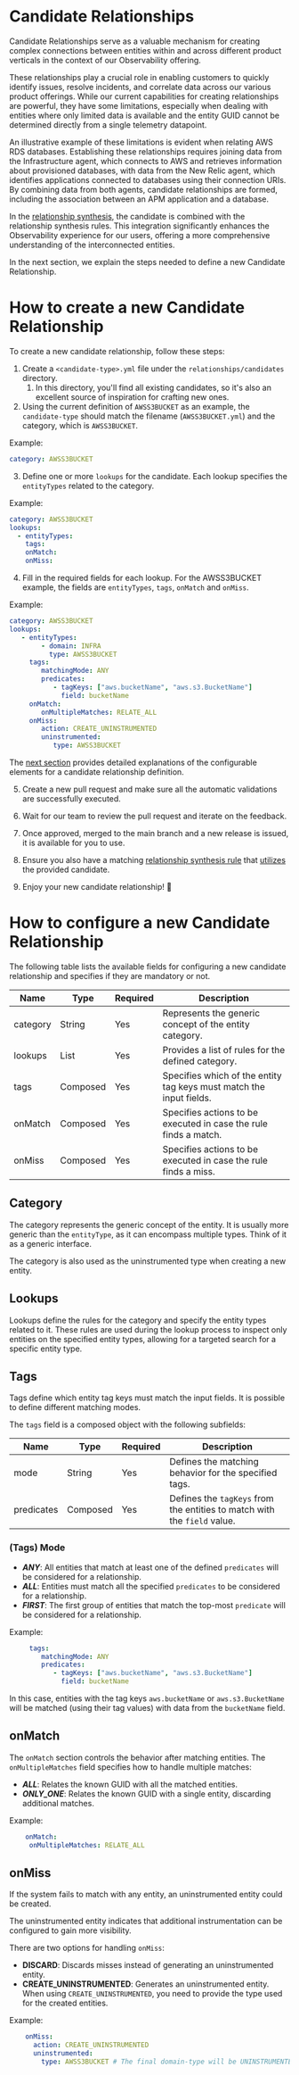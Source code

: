 # Candidate Relationships

Candidate Relationships serve as a valuable mechanism for creating complex connections between entities within 
and across different product verticals in the context of our Observability offering.

These relationships play a crucial role in enabling customers to quickly identify issues, resolve incidents, 
and correlate data across our various product offerings. 
While our current capabilities for creating relationships are powerful, they have some limitations, 
especially when dealing with entities where only limited data is available and the entity GUID cannot be determined 
directly from a single telemetry datapoint.

An illustrative example of these limitations is evident when relating AWS RDS databases. 
Establishing these relationships requires joining data from the Infrastructure agent, which connects to AWS and retrieves information about provisioned databases, 
with data from the New Relic agent, which identifies applications connected to databases using their connection URIs. 
By combining data from both agents, candidate relationships are formed, including the association between an APM application and a database. 

In the [relationship synthesis](relationship_synthesis.md), the candidate is combined with the relationship synthesis rules. 
This integration significantly enhances the Observability experience for our users, offering a more comprehensive understanding of the interconnected entities.

In the next section, we explain the steps needed to define a new Candidate Relationship.

# How to create a new Candidate Relationship

To create a new candidate relationship, follow these steps:

1. Create a `<candidate-type>.yml` file under the `relationships/candidates` directory.
   1. In this directory, you'll find all existing candidates, so it's also an excellent source of inspiration for crafting new ones.
2. Using the current definition of `AWSS3BUCKET` as an example, the `candidate-type` should match the
filename (`AWSS3BUCKET.yml`) and the category, which is `AWSS3BUCKET`.

Example:

```yaml
category: AWSS3BUCKET
```

3. Define one or more `lookups` for the candidate. Each lookup specifies the `entityTypes` related to the category.

Example:

```yaml
category: AWSS3BUCKET
lookups:
  - entityTypes:
    tags:
    onMatch:
    onMiss:
```

4. Fill in the required fields for each lookup. For the AWSS3BUCKET example, the fields are `entityTypes`, `tags`, `onMatch` and `onMiss`.

Example:

```yaml
category: AWSS3BUCKET
lookups:
   - entityTypes:
        - domain: INFRA
          type: AWSS3BUCKET
     tags:
        matchingMode: ANY
        predicates:
           - tagKeys: ["aws.bucketName", "aws.s3.BucketName"]
             field: bucketName
     onMatch:
        onMultipleMatches: RELATE_ALL
     onMiss:
        action: CREATE_UNINSTRUMENTED
        uninstrumented:
           type: AWSS3BUCKET
```

The [next section](#how-to-configure-a-new-candidate-relationship) provides detailed explanations of the configurable elements for a candidate relationship definition.

5. Create a new pull request and make sure all the automatic validations are successfully executed.

6. Wait for our team to review the pull request and iterate on the feedback.

7. Once approved, merged to the main branch and a new release is issued, it is available for you to use.

8. Ensure you also have a matching [relationship synthesis rule](relationship_synthesis.md) that [utilizes](relationship_synthesis.md#lookupguid) the provided candidate.

9. Enjoy your new candidate relationship! :tada:

# How to configure a new Candidate Relationship

The following table lists the available fields for configuring a new candidate relationship and specifies if they are mandatory or not.

| **Name** | **Type** | **Required** | **Description**                                                     |
|----------|----------|-------------|---------------------------------------------------------------------|
| category | String   | Yes         | Represents the generic concept of the entity category.              |
| lookups  | List     | Yes         | Provides a list of rules for the defined category.                  |
| tags     | Composed | Yes         | Specifies which of the entity tag keys must match the input fields. |
| onMatch  | Composed | Yes         | Specifies actions to be executed in case the rule finds a match.    |
| onMiss   | Composed | Yes         | Specifies actions to be executed in case the rule finds a miss.     |

## Category

The category represents the generic concept of the entity. It is usually more generic than the `entityType`, 
as it can encompass multiple types. Think of it as a generic interface.

The category is also used as the uninstrumented type when creating a new entity.

## Lookups

Lookups define the rules for the category and specify the entity types related to it. 
These rules are used during the lookup process to inspect only entities on the specified entity types, 
allowing for a targeted search for a specific entity type.

## Tags

Tags define which entity tag keys must match the input fields. It is possible to define different matching modes.

The `tags` field is a composed object with the following subfields:

| **Name**   | **Type** | **Required** | **Description**                                                         |
|------------|----------|-------------|--------------------------------------------------------------------------|
| mode       | String   | Yes         | Defines the matching behavior for the specified tags.                    |
| predicates | Composed | Yes         | Defines the `tagKeys` from the entities to match with the `field` value. |

### (Tags) Mode

* ***ANY***: All entities that match at least one of the defined `predicates` will be considered for a relationship.
* ***ALL***: Entities must match all the specified `predicates` to be considered for a relationship.
* ***FIRST***: The first group of entities that match the top-most `predicate` will be considered for a relationship.

Example:
```yaml
     tags:
        matchingMode: ANY
        predicates:
           - tagKeys: ["aws.bucketName", "aws.s3.BucketName"]
             field: bucketName
```

In this case, entities with the tag keys `aws.bucketName` or `aws.s3.BucketName` will be matched (using their tag values) 
with data from the `bucketName` field.

## onMatch

The `onMatch` section controls the behavior after matching entities. The `onMultipleMatches` field specifies how to handle multiple matches:

* ***ALL***: Relates the known GUID with all the matched entities.
* ***ONLY_ONE***: Relates the known GUID with a single entity, discarding additional matches.

Example:
```yaml
    onMatch:
     onMultipleMatches: RELATE_ALL
```

## onMiss

If the system fails to match with any entity, an uninstrumented entity could be created.

The uninstrumented entity indicates that additional instrumentation can be configured to gain more visibility.

There are two options for handling `onMiss`:

* **DISCARD**: Discards misses instead of generating an uninstrumented entity.
* **CREATE_UNINSTRUMENTED**: Generates an uninstrumented entity.
When using `CREATE_UNINSTRUMENTED`, you need to provide the type used for the created entities.

Example:
```yaml
    onMiss:
      action: CREATE_UNINSTRUMENTED
      uninstrumented:
        type: AWSS3BUCKET # The final domain-type will be UNINSTRUMENTED-AWSS3BUCKET
```